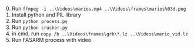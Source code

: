 0. Run ```ffmpeg -i ..\Videos\marios.mp4 ..\Videos\frames\marios%03d.png```
0. Install python and PIL library
0. Run ```python process.py```
0. Run ```python crusher.py```
0. in cmd, run ```copy /b ..\Videos\frames\grb\*.lz ..\Videos\mario_vid.lz```
0. Run FASARM process with video